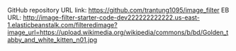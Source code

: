 GitHub repository URL link: https://github.com/trantung1095/image_filter
EB URL: http://image-filter-starter-code-dev222222222222.us-east-1.elasticbeanstalk.com/filteredimage?image_url=https://upload.wikimedia.org/wikipedia/commons/b/bd/Golden_tabby_and_white_kitten_n01.jpg
